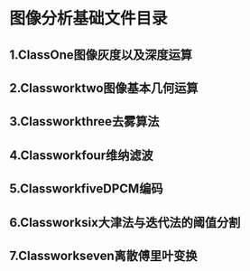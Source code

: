 #   图像分析基础文件目录
## 1.ClassOne图像灰度以及深度运算
## 2.Classworktwo图像基本几何运算
## 3.Classworkthree去雾算法
## 4.Classworkfour维纳滤波
## 5.ClassworkfiveDPCM编码
## 6.Classworksix大津法与迭代法的阈值分割
## 7.Classworkseven离散傅里叶变换